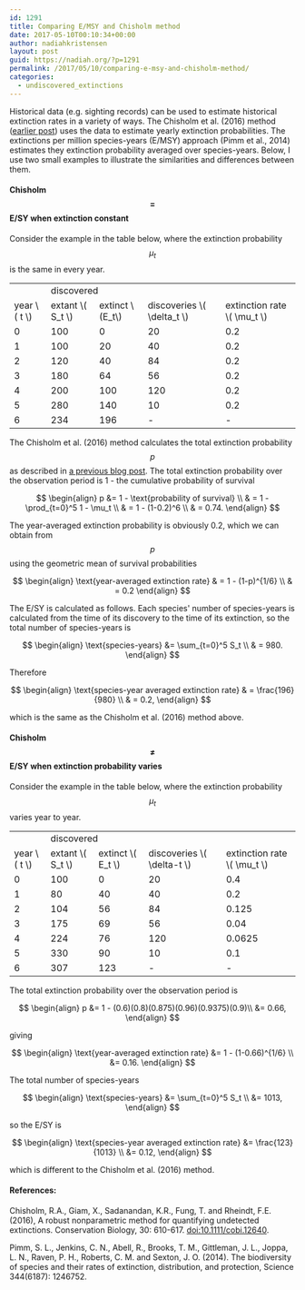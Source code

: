 ```yaml
---
id: 1291
title: Comparing E/MSY and Chisholm method
date: 2017-05-10T00:10:34+00:00
author: nadiahkristensen
layout: post
guid: https://nadiah.org/?p=1291
permalink: /2017/05/10/comparing-e-msy-and-chisholm-method/
categories:
  - undiscovered_extinctions
---
```

Historical data (e.g. sighting records) can be used to estimate historical extinction rates in a variety of ways. The Chisholm et al. (2016) method ([earlier post](https://nadiah.org/2017/03/31/estimating-undetected-extinctions/)) uses the data to estimate yearly extinction probabilities. The extinctions per million species-years (E/MSY) approach (Pimm et al., 2014) estimates they extinction probability averaged over species-years. Below, I use two small examples to illustrate the similarities and differences between them. 

#### Chisholm $$ = $$ E/SY when extinction constant

Consider the example in the table below, where the extinction probability $$ \mu_t $$ is the same in every year.

<table id="tablepress-2" class="tablepress tablepress-id-2">
<caption style="caption-side:bottom;text-align:left;border:none;background:none;margin:0;padding:0;"></caption>
<tbody class="row-hover">
<tr class="row-1 odd">
	<td class="column-1"></td><td colspan="2" class="column-2">discovered</td><td class="column-4"></td><td class="column-5"></td>
</tr>
<tr class="row-2 even">
	<td class="column-1">year \( t \)</td><td class="column-2">extant \( S_t \)</td><td class="column-3">extinct \(E_t\)</td><td class="column-4">discoveries \( \delta_t \)</td><td class="column-5">extinction rate \( \mu_t \)</td>
</tr>
<tr class="row-3 odd">
	<td class="column-1">0</td><td class="column-2">100</td><td class="column-3">0</td><td class="column-4">20</td><td class="column-5">0.2</td>
</tr>
<tr class="row-4 even">
	<td class="column-1">1</td><td class="column-2">100</td><td class="column-3">20</td><td class="column-4">40</td><td class="column-5">0.2</td>
</tr>
<tr class="row-5 odd">
	<td class="column-1">2</td><td class="column-2">120</td><td class="column-3">40</td><td class="column-4">84</td><td class="column-5">0.2</td>
</tr>
<tr class="row-6 even">
	<td class="column-1">3</td><td class="column-2">180</td><td class="column-3">64</td><td class="column-4">56</td><td class="column-5">0.2</td>
</tr>
<tr class="row-7 odd">
	<td class="column-1">4</td><td class="column-2">200</td><td class="column-3">100</td><td class="column-4">120</td><td class="column-5">0.2</td>
</tr>
<tr class="row-8 even">
	<td class="column-1">5</td><td class="column-2">280</td><td class="column-3">140</td><td class="column-4">10</td><td class="column-5">0.2</td>
</tr>
<tr class="row-9 odd">
	<td class="column-1">6</td><td class="column-2">234</td><td class="column-3">196</td><td class="column-4">-</td><td class="column-5">-</td>
</tr>
</tbody>
</table>

The Chisholm et al. (2016) method calculates the total extinction probability $$ p $$ as described in [a previous blog post](https://nadiah.org/2017/03/31/estimating-undetected-extinctions/). The total extinction probability over the observation period is 1 - the cumulative probability of survival  

$$  
\begin{align}  
p &= 1 - \text{probability of survival} \\  
& = 1 - \prod_{t=0}^5 1 - \mu_t \\  
& = 1 - (1-0.2)^6 \\  
& = 0.74.  
\end{align}  
$$  

The year-averaged extinction probability is obviously 0.2, which we can obtain from $$ p $$ using the geometric mean of survival probabilities  

$$  
\begin{align}  
\text{year-averaged extinction rate} & = 1 - (1-p)^{1/6} \\  
& = 0.2  
\end{align}  
$$

The E/SY is calculated as follows. Each species' number of species-years is calculated from the time of its discovery to the time of its extinction, so the total number of species-years is  

$$  
\begin{align}  
\text{species-years} &= \sum_{t=0}^5 S_t \\  
& = 980.  
\end{align}  
$$  

Therefore  

$$  
\begin{align}  
\text{species-year averaged extinction rate} & = \frac{196}{980} \\  
& = 0.2,  
\end{align}  
$$  

which is the same as the Chisholm et al. (2016) method above.

#### Chisholm $$ \neq $$ E/SY when extinction probability varies

Consider the example in the table below, where the extinction probability $$\mu_t $$ varies year to year.

<table id="tablepress-3" class="tablepress tablepress-id-3">
<caption style="caption-side:bottom;text-align:left;border:none;background:none;margin:0;padding:0;"></caption>
<tbody class="row-hover">
<tr class="row-1 odd">
	<td class="column-1"></td><td colspan="2" class="column-2">discovered</td><td class="column-4"></td><td class="column-5"></td>
</tr>
<tr class="row-2 even">
	<td class="column-1">year \( t \)</td><td class="column-2">extant \( S_t \)</td><td class="column-3">extinct \( E_t \)</td><td class="column-4">discoveries \( \delta-t \)</td><td class="column-5">extinction rate \( \mu_t \)</td>
</tr>
<tr class="row-3 odd">
	<td class="column-1">0</td><td class="column-2">100</td><td class="column-3">0</td><td class="column-4">20</td><td class="column-5">0.4</td>
</tr>
<tr class="row-4 even">
	<td class="column-1">1</td><td class="column-2">80</td><td class="column-3">40</td><td class="column-4">40</td><td class="column-5">0.2</td>
</tr>
<tr class="row-5 odd">
	<td class="column-1">2</td><td class="column-2">104</td><td class="column-3">56</td><td class="column-4">84</td><td class="column-5">0.125</td>
</tr>
<tr class="row-6 even">
	<td class="column-1">3</td><td class="column-2">175</td><td class="column-3">69</td><td class="column-4">56</td><td class="column-5">0.04</td>
</tr>
<tr class="row-7 odd">
	<td class="column-1">4</td><td class="column-2">224</td><td class="column-3">76</td><td class="column-4">120</td><td class="column-5">0.0625</td>
</tr>
<tr class="row-8 even">
	<td class="column-1">5</td><td class="column-2">330</td><td class="column-3">90</td><td class="column-4">10</td><td class="column-5">0.1</td>
</tr>
<tr class="row-9 odd">
	<td class="column-1">6</td><td class="column-2">307</td><td class="column-3">123</td><td class="column-4">-</td><td class="column-5">-</td>
</tr>
</tbody>
</table>

The total extinction probability over the observation period is  

$$  
\begin{align}  
p &= 1 - (0.6)(0.8)(0.875)(0.96)(0.9375)(0.9)\\  
&= 0.66,  
\end{align}  
$$  

giving  

$$  
\begin{align}  
\text{year-averaged extinction rate} &= 1 - (1-0.66)^{1/6} \\  
&= 0.16.  
\end{align}  
$$

The total number of species-years  

$$  
\begin{align}  
\text{species-years} &= \sum_{t=0}^5 S_t \\  
&= 1013,  
\end{align}  
$$  

so the E/SY is  

$$  
\begin{align}  
\text{species-year averaged extinction rate} &= \frac{123}{1013} \\  
&= 0.12,  
\end{align}  
$$  

which is different to the Chisholm et al. (2016) method.

#### References:

Chisholm, R.A., Giam, X., Sadanandan, K.R., Fung, T. and Rheindt, F.E. (2016), A robust nonparametric method for quantifying undetected extinctions. Conservation Biology, 30: 610-617. [doi:10.1111/cobi.12640](https://doi.org/10.1111/cobi.12640).

Pimm, S. L., Jenkins, C. N., Abell, R., Brooks, T. M., Gittleman, J. L., Joppa, L. N., Raven, P. H., Roberts, C. M. and Sexton, J. O. (2014). The biodiversity of species and their rates of extinction, distribution, and protection, Science 344(6187): 1246752.
